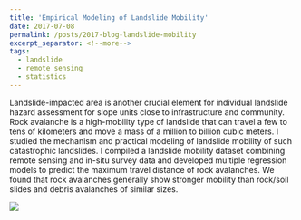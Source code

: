 ```yaml
---
title: 'Empirical Modeling of Landslide Mobility'
date: 2017-07-08
permalink: /posts/2017-blog-landslide-mobility
excerpt_separator: <!--more-->
tags:
  - landslide
  - remote sensing
  - statistics
---
```



Landslide-impacted area is another crucial element for individual landslide hazard assessment for slope units close to infrastructure and community. Rock avalanche is a high-mobility type of landslide that can travel a few to tens of kilometers and move a mass of a million to billion cubic meters. I studied the mechanism and practical modeling of landslide mobility of such catastrophic landslides. I compiled a landslide mobility dataset combining remote sensing and in-situ survey data and developed multiple regression models to predict the maximum travel distance of rock avalanches. We found that rock avalanches generally show stronger mobility than rock/soil slides and debris avalanches of similar sizes.

<img src="images/landslide-mobility-prediction.png" style="display: block; margin: auto;" />


